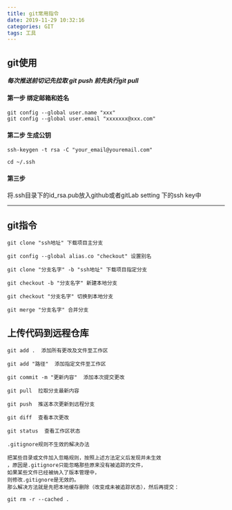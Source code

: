 ```yaml
---
title: git常用指令
date: 2019-11-29 10:32:16
categories: GIT
tags: 工具
---
```

## git使用

***每次推送前切记先拉取 git push 前先执行git pull***


#### 第一步 绑定邮箱和姓名

```
git config --global user.name "xxx"
git config --global user.email "xxxxxxx@xxx.com"
```

#### 第二步 生成公钥

```
ssh-keygen -t rsa -C "your_email@youremail.com" 

cd ~/.ssh
```


#### 第三步

将.ssh目录下的id_rsa.pub放入github或者gitLab setting 下的ssh key中

---

## git指令

```
git clone "ssh地址" 下载项目主分支
```
```
git config --global alias.co "checkout" 设置别名
```
```
git clone "分支名字" -b "ssh地址" 下载项目指定分支
```
```
git checkout -b "分支名字" 新建本地分支
```
```
git checkout "分支名字" 切换到本地分支
```
```
git merge "分支名字" 合并分支
```
## 上传代码到远程仓库
```
git add .  添加所有更改及文件至工作区
```
```
git add "路径"  添加指定文件至工作区
```
```
git commit -m "更新内容"  添加本次提交更改
```
```
git pull  拉取分支最新内容
```
```
git push  推送本次更新到远程分支
```
```
git diff  查看本次更改
```
```
git status  查看工作区状态
```
```
.gitignore规则不生效的解决办法

把某些目录或文件加入忽略规则，按照上述方法定义后发现并未生效
，原因是.gitignore只能忽略那些原来没有被追踪的文件，
如果某些文件已经被纳入了版本管理中，
则修改.gitignore是无效的。
那么解决方法就是先把本地缓存删除（改变成未被追踪状态），然后再提交：

git rm -r --cached .
```